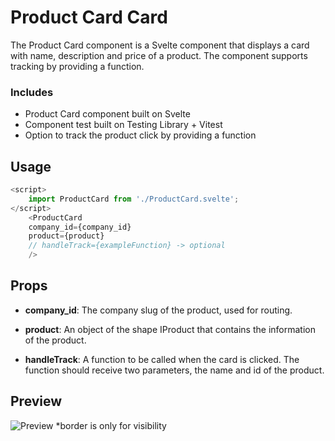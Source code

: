# Product Card Card

The Product Card component is a Svelte component that displays a card with name, description and price of a product. The component supports tracking by providing a function.

### Includes

- Product Card component built on Svelte
- Component test built on Testing Library + Vitest
- Option to track the product click by providing a function

## Usage

```js
<script>
    import ProductCard from './ProductCard.svelte';
</script>
    <ProductCard 
    company_id={company_id}
    product={product}
    // handleTrack={exampleFunction} -> optional
    />

```
## Props

- **company_id**: The company slug of the product, used for routing.

- **product**: An object of the shape IProduct that contains the information of the product.

- **handleTrack**: A function to be called when the card is clicked. The function should receive two parameters, the name and id of the product.

## Preview

![Preview](https://i.imgur.com/2Goz8An.png) 
*border is only for visibility